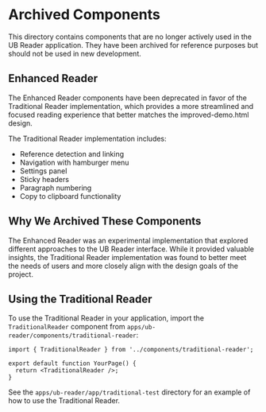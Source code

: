# Archived Components

This directory contains components that are no longer actively used in the UB Reader application. They have been archived for reference purposes but should not be used in new development.

## Enhanced Reader

The Enhanced Reader components have been deprecated in favor of the Traditional Reader implementation, which provides a more streamlined and focused reading experience that better matches the improved-demo.html design.

The Traditional Reader implementation includes:

- Reference detection and linking
- Navigation with hamburger menu
- Settings panel
- Sticky headers
- Paragraph numbering
- Copy to clipboard functionality

## Why We Archived These Components

The Enhanced Reader was an experimental implementation that explored different approaches to the UB Reader interface. While it provided valuable insights, the Traditional Reader implementation was found to better meet the needs of users and more closely align with the design goals of the project.

## Using the Traditional Reader

To use the Traditional Reader in your application, import the `TraditionalReader` component from `apps/ub-reader/components/traditional-reader`:

```tsx
import { TraditionalReader } from '../components/traditional-reader';

export default function YourPage() {
  return <TraditionalReader />;
}
```

See the `apps/ub-reader/app/traditional-test` directory for an example of how to use the Traditional Reader.

